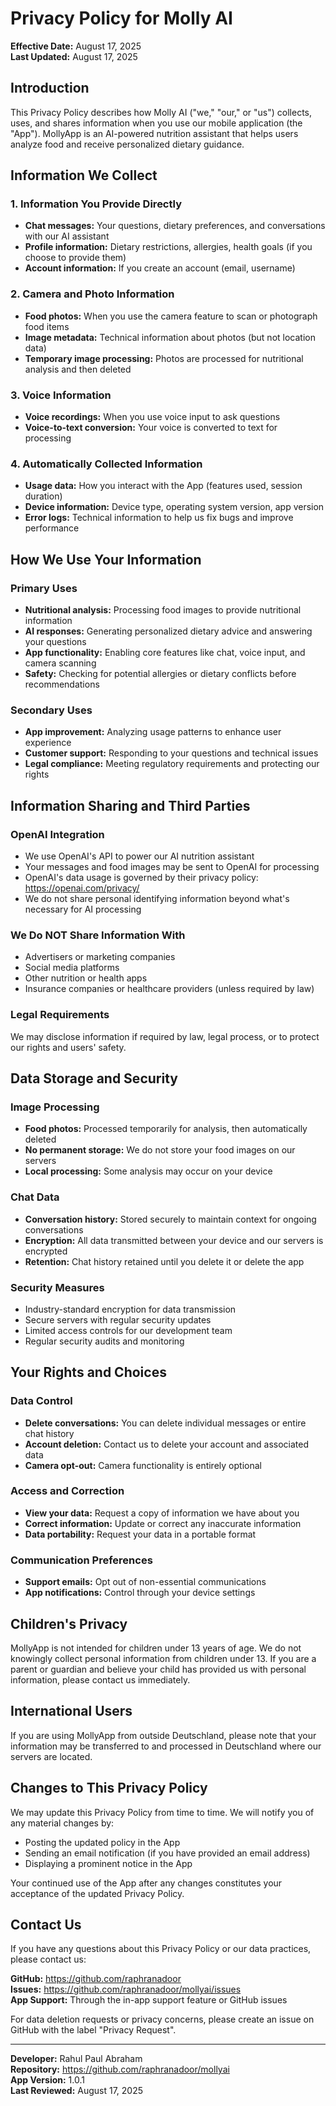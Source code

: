 # Privacy Policy for Molly AI
**Effective Date:** August 17, 2025  
**Last Updated:** August 17, 2025

## Introduction

This Privacy Policy describes how Molly AI ("we," "our," or "us") collects, uses, and shares information when you use our mobile application (the "App"). MollyApp is an AI-powered nutrition assistant that helps users analyze food and receive personalized dietary guidance.

## Information We Collect

### 1. Information You Provide Directly
- **Chat messages:** Your questions, dietary preferences, and conversations with our AI assistant
- **Profile information:** Dietary restrictions, allergies, health goals (if you choose to provide them)
- **Account information:** If you create an account (email, username)

### 2. Camera and Photo Information
- **Food photos:** When you use the camera feature to scan or photograph food items
- **Image metadata:** Technical information about photos (but not location data)
- **Temporary image processing:** Photos are processed for nutritional analysis and then deleted

### 3. Voice Information
- **Voice recordings:** When you use voice input to ask questions
- **Voice-to-text conversion:** Your voice is converted to text for processing

### 4. Automatically Collected Information
- **Usage data:** How you interact with the App (features used, session duration)
- **Device information:** Device type, operating system version, app version
- **Error logs:** Technical information to help us fix bugs and improve performance

## How We Use Your Information

### Primary Uses
- **Nutritional analysis:** Processing food images to provide nutritional information
- **AI responses:** Generating personalized dietary advice and answering your questions
- **App functionality:** Enabling core features like chat, voice input, and camera scanning
- **Safety:** Checking for potential allergies or dietary conflicts before recommendations

### Secondary Uses
- **App improvement:** Analyzing usage patterns to enhance user experience
- **Customer support:** Responding to your questions and technical issues
- **Legal compliance:** Meeting regulatory requirements and protecting our rights

## Information Sharing and Third Parties

### OpenAI Integration
- We use OpenAI's API to power our AI nutrition assistant
- Your messages and food images may be sent to OpenAI for processing
- OpenAI's data usage is governed by their privacy policy: https://openai.com/privacy/
- We do not share personal identifying information beyond what's necessary for AI processing

### We Do NOT Share Information With
- Advertisers or marketing companies
- Social media platforms
- Other nutrition or health apps
- Insurance companies or healthcare providers (unless required by law)

### Legal Requirements
We may disclose information if required by law, legal process, or to protect our rights and users' safety.

## Data Storage and Security

### Image Processing
- **Food photos:** Processed temporarily for analysis, then automatically deleted
- **No permanent storage:** We do not store your food images on our servers
- **Local processing:** Some analysis may occur on your device

### Chat Data
- **Conversation history:** Stored securely to maintain context for ongoing conversations
- **Encryption:** All data transmitted between your device and our servers is encrypted
- **Retention:** Chat history retained until you delete it or delete the app

### Security Measures
- Industry-standard encryption for data transmission
- Secure servers with regular security updates
- Limited access controls for our development team
- Regular security audits and monitoring

## Your Rights and Choices

### Data Control
- **Delete conversations:** You can delete individual messages or entire chat history
- **Account deletion:** Contact us to delete your account and associated data
- **Camera opt-out:** Camera functionality is entirely optional

### Access and Correction
- **View your data:** Request a copy of information we have about you
- **Correct information:** Update or correct any inaccurate information
- **Data portability:** Request your data in a portable format

### Communication Preferences
- **Support emails:** Opt out of non-essential communications
- **App notifications:** Control through your device settings

## Children's Privacy

MollyApp is not intended for children under 13 years of age. We do not knowingly collect personal information from children under 13. If you are a parent or guardian and believe your child has provided us with personal information, please contact us immediately.

## International Users

If you are using MollyApp from outside Deutschland, please note that your information may be transferred to and processed in Deutschland where our servers are located.

## Changes to This Privacy Policy

We may update this Privacy Policy from time to time. We will notify you of any material changes by:
- Posting the updated policy in the App
- Sending an email notification (if you have provided an email address)
- Displaying a prominent notice in the App

Your continued use of the App after any changes constitutes your acceptance of the updated Privacy Policy.

## Contact Us

If you have any questions about this Privacy Policy or our data practices, please contact us:

**GitHub:** https://github.com/raphranadoor  
**Issues:** https://github.com/raphranadoor/mollyai/issues  
**App Support:** Through the in-app support feature or GitHub issues

For data deletion requests or privacy concerns, please create an issue on GitHub with the label "Privacy Request".

---

**Developer:** Rahul Paul Abraham  
**Repository:** https://github.com/raphranadoor/mollyai  
**App Version:** 1.0.1  
**Last Reviewed:** August 17, 2025
